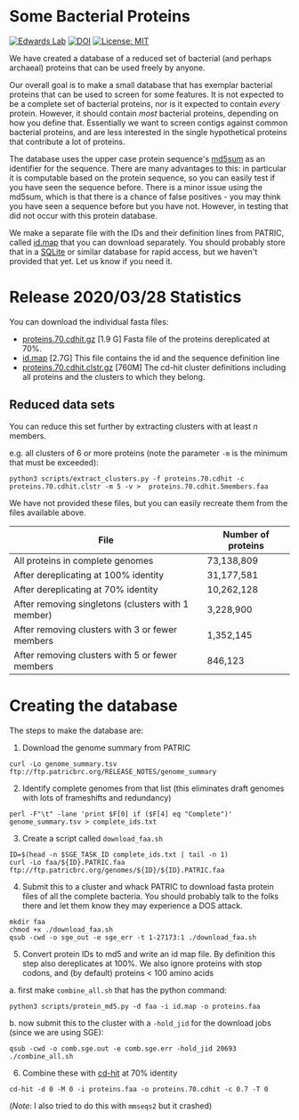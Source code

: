 # Some Bacterial Proteins

[![Edwards Lab](https://img.shields.io/badge/Bioinformatics-EdwardsLab-03A9F4)](https://edwards.sdsu.edu/research)
[![DOI](https://www.zenodo.org/badge/252589739.svg)](https://www.zenodo.org/badge/latestdoi/252589739)
[![License: MIT](https://img.shields.io/badge/License-MIT-yellow.svg)](https://opensource.org/licenses/MIT)


We have created a database of a reduced set of bacterial (and perhaps archaeal) proteins that can be used freely by anyone.

Our overall goal is to make a small database that has exemplar bacterial proteins that can be used to screen for some features. It is not expected to be a complete set of bacterial proteins, nor is it expected to contain _every_ protein. However, it should contain _most_ bacterial proteins, depending on how you define that. Essentially we want to screen contigs against common bacterial proteins, and are less interested in the single hypothetical proteins that contribute a lot of proteins.

The database uses the upper case protein sequence's [md5sum](https://en.wikipedia.org/wiki/Md5sum) as an identifier for the sequence. There are many advantages to this: in particular it is computable based on the protein sequence, so you can easily test if you have seen the sequence before. There is a minor issue using the md5sum, which is that there is a chance of false positives - you may think you have seen a sequence before but you have not. However, in testing that did not occur with this protein database.

We make a separate file with the IDs and their definition lines from PATRIC, called [id.map](id.map.gz) that you can download separately. You should probably store that in a [SQLite](https://www.sqlite.org/) or similar database for rapid access, but we haven't provided that yet. Let us know if you need it. 


# Release 2020/03/28 Statistics

You can download the individual fasta files:
- [proteins.70.cdhit.gz](https://edwards.sdsu.edu/data/BacterialProteins/latest/id.map.gz) [1.9 G] Fasta file of the proteins dereplicated at 70%.
- [id.map](https://edwards.sdsu.edu/data/BacterialProteins/latest/id.map.gz) [2.7G] This file contains the id and the sequence definition line
- [proteins.70.cdhit.clstr.gz](https://edwards.sdsu.edu/data/BacterialProteins/latest/proteins.70.cdhit.clstr.gz) [760M] The cd-hit cluster definitions including all proteins and the clusters to which they belong.

## Reduced data sets

You can reduce this set further by extracting clusters with at least _n_ members.

e.g. all clusters of 6 or more proteins (note the parameter `-m` is the minimum that must be exceeded):

```
python3 scripts/extract_clusters.py -f proteins.70.cdhit -c proteins.70.cdhit.clstr -m 5 -v >  proteins.70.cdhit.5members.faa
```

We have not provided these files, but you can easily recreate them from the files available above.

File | Number of proteins
--- | ---
All proteins in complete genomes | 73,138,809
After dereplicating at 100% identity | 31,177,581
After dereplicating at 70% identity  | 10,262,128
After removing singletons (clusters with 1 member) | 3,228,900
After removing clusters with 3 or fewer members | 1,352,145
After removing clusters with 5 or fewer members | 846,123




# Creating the database

The steps to make the database are:

1. Download the genome summary from PATRIC
```
curl -Lo genome_summary.tsv ftp://ftp.patricbrc.org/RELEASE_NOTES/genome_summary
```

2. Identify complete genomes from that list (this eliminates draft genomes with lots of frameshifts and redundancy)
```
perl -F"\t" -lane 'print $F[0] if ($F[4] eq "Complete")' genome_summary.tsv > complete_ids.txt
```

3. Create a script called `download_faa.sh`

```
ID=$(head -n $SGE_TASK_ID complete_ids.txt | tail -n 1)
curl -Lo faa/${ID}.PATRIC.faa ftp://ftp.patricbrc.org/genomes/${ID}/${ID}.PATRIC.faa
```

4. Submit this to a cluster and whack PATRIC to download fasta protein files of all the complete bacteria. You should probably talk to the folks there and let them know they may experience a DOS attack. 

```
mkdir faa
chmod +x ./download_faa.sh
qsub -cwd -o sge_out -e sge_err -t 1-27173:1 ./download_faa.sh
```

5. Convert protein IDs to md5 and write an id map file. By definition this step also dereplicates at 100%. We also ignore proteins with stop codons, and (by default) proteins < 100 amino acids

a. first make `combine_all.sh` that has the python command:
```
python3 scripts/protein_md5.py -d faa -i id.map -o proteins.faa
```

b. now submit this to the cluster with a `-hold_jid` for the download jobs (since we are using SGE):

```
qsub -cwd -o comb.sge.out -e comb.sge.err -hold_jid 20693 ./combine_all.sh
```

6. Combine these with [cd-hit](http://www.cd-hit.org/) at 70% identity

```
cd-hit -d 0 -M 0 -i proteins.faa -o proteins.70.cdhit -c 0.7 -T 0
```

(_Note_: I also tried to do this with `mmseqs2` but it crashed)

